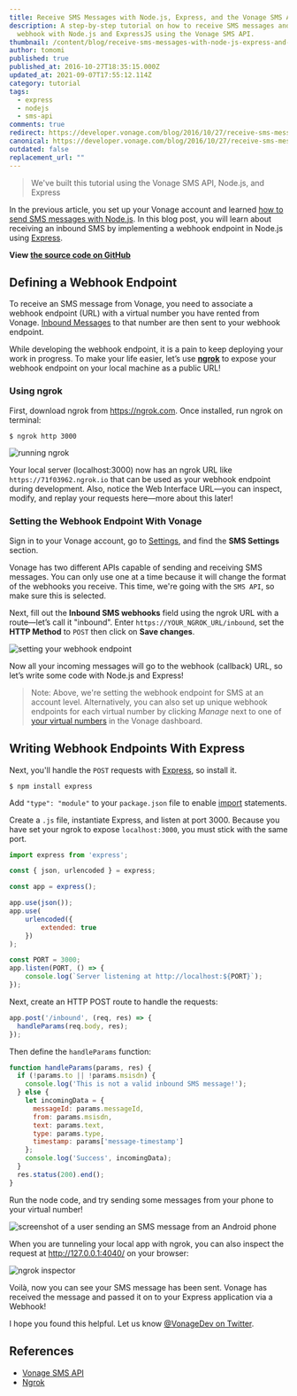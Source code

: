 ```yaml
---
title: Receive SMS Messages with Node.js, Express, and the Vonage SMS API
description: A step-by-step tutorial on how to receive SMS messages and write a
  webhook with Node.js and ExpressJS using the Vonage SMS API.
thumbnail: /content/blog/receive-sms-messages-with-node-js-express-and-the-vonage-sms-api/recieve-sms_node-js.png
author: tomomi
published: true
published_at: 2016-10-27T18:35:15.000Z
updated_at: 2021-09-07T17:55:12.114Z
category: tutorial
tags:
  - express
  - nodejs
  - sms-api
comments: true
redirect: https://developer.vonage.com/blog/2016/10/27/receive-sms-messages-node-js-express-dr
canonical: https://developer.vonage.com/blog/2016/10/27/receive-sms-messages-node-js-express-dr
outdated: false
replacement_url: ""
---
```

> We've built this tutorial using the Vonage SMS API, Node.js, and Express

In the previous article, you set up your Vonage account and learned [how to send SMS messages with Node.js](https://learn.vonage.com/blog/2016/10/19/how-to-send-sms-messages-with-node-js-and-express-dr/). In this blog post, you will learn about receiving an inbound SMS by implementing a webhook endpoint in Node.js using [Express](http://expressjs.com/).

**View** **[the source code on GitHub](https://github.com/nexmo-community/receive-sms-node)**

## Defining a Webhook Endpoint

To receive an SMS message from Vonage, you need to associate a webhook endpoint (URL) with a virtual number you have rented from Vonage. [Inbound Messages](https://developer.vonage.com/messaging/sms/guides/inbound-sms) to that number are then sent to your webhook endpoint.

While developing the webhook endpoint, it is a pain to keep deploying your work in progress. To make your life easier, let’s use **[ngrok](https://ngrok.com/)** to expose your webhook endpoint on your local machine as a public URL!

### Using ngrok

First, download ngrok from <https://ngrok.com>. Once installed, run ngrok on terminal:

```bash
$ ngrok http 3000
```

![running ngrok](/content/blog/how-to-receive-sms-messages-with-node-js-and-express/ngrok.png "running ngrok")

Your local server (localhost:3000) now has an ngrok URL like `https://71f03962.ngrok.io` that can be used as your webhook endpoint during development. Also, notice the Web Interface URL—you can inspect, modify, and replay your requests here—more about this later!

### Setting the Webhook Endpoint With Vonage

Sign in to your Vonage account, go to [Settings](https://dashboard.nexmo.com/settings), and find the **SMS Settings** section.  

Vonage has two different APIs capable of sending and receiving SMS messages. You can only use one at a time because it will change the format of the webhooks you receive. This time, we're going with the `SMS API`, so make sure this is selected.  

Next, fill out the **Inbound SMS webhooks** field using the ngrok URL with a route—let’s call it "inbound". Enter `https://YOUR_NGROK_URL/inbound`, set the **HTTP Method** to `POST` then click on **Save changes**.

![setting your webhook endpoint](/content/blog/receive-sms-messages-with-node-js-express-and-the-vonage-sms-api/screenshot-2021-09-03-at-22.10.12.png "setting your webhook endpoint")

Now all your incoming messages will go to the webhook (callback) URL, so let’s write some code with Node.js and Express!

> Note: Above, we're setting the webhook endpoint for SMS at an account level. Alternatively, you can also set up unique webhook endpoints for each virtual number by clicking *Manage* next to one of [your virtual numbers](https://dashboard.nexmo.com/your-numbers) in the Vonage dashboard.

## Writing Webhook Endpoints With Express

Next, you'll handle the `POST` requests with [Express](https://expressjs.com/), so install it.

```shell
$ npm install express
```

Add `"type": "module"` to your `package.json` file to enable [import](https://developer.mozilla.org/en-US/docs/Web/JavaScript/Reference/Statements/import) statements.

Create a `.js` file, instantiate Express, and listen at port 3000. Because you have set your ngrok to expose `localhost:3000`, you must stick with the same port.

```javascript
import express from 'express';

const { json, urlencoded } = express;

const app = express();

app.use(json());
app.use(
    urlencoded({
        extended: true
    })
);

const PORT = 3000;
app.listen(PORT, () => {
    console.log(`Server listening at http://localhost:${PORT}`);
});
```

Next, create an HTTP POST route to handle the requests:

```javascript
app.post('/inbound', (req, res) => {
  handleParams(req.body, res);
});
```

Then define the `handleParams` function:

```javascript
function handleParams(params, res) {
  if (!params.to || !params.msisdn) {
    console.log('This is not a valid inbound SMS message!');
  } else {
    let incomingData = {
      messageId: params.messageId,
      from: params.msisdn,
      text: params.text,
      type: params.type,
      timestamp: params['message-timestamp']
    };
    console.log('Success', incomingData);
  }
  res.status(200).end();
}
```

Run the node code, and try sending some messages from your phone to your virtual number!

![screenshot of a user sending an SMS message from an Android phone](/content/blog/how-to-receive-sms-messages-with-node-js-and-express/screenshot-sending-sms.gif "screenshot of a user sending an sms message from an Android phone")

When you are tunneling your local app with ngrok, you can also inspect the request at <http://127.0.0.1:4040/> on your browser:

![ngrok inspector](/content/blog/how-to-receive-sms-messages-with-node-js-and-express/ngrok-inspector.png "ngrok inspector")

Voilà, now you can see your SMS message has been sent. Vonage has received the message and passed it on to your Express application via a Webhook!

I hope you found this helpful. Let us know [@VonageDev on Twitter](https://twitter.com/VonageDev).

## References

* [Vonage SMS API](https://developer.vonage.com/messaging/sms/overview)
* [Ngrok](https://ngrok.com/)
